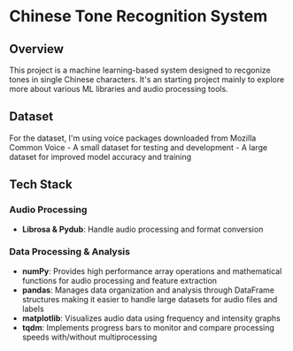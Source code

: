 # Chinese Tone Recognition System

## Overview
This project is a machine learning-based system designed to recgonize tones in single Chinese characters. It's an starting project mainly to explore more about various ML libraries and audio processing tools.

## Dataset
For the dataset, I'm using voice packages downloaded from Mozilla Common Voice
    - A small dataset for testing and development
    - A large dataset for improved model accuracy and training

## Tech Stack

### Audio Processing
- **Librosa & Pydub**: Handle audio processing and format conversion

### Data Processing & Analysis
- **numPy**: Provides high performance array operations and mathematical functions for audio processing and feature extraction
- **pandas**: Manages data organization and analysis through DataFrame structures making it easier to handle large datasets for audio files and labels
- **matplotlib**: Visualizes audio data using frequency and intensity graphs
- **tqdm**: Implements progress bars to monitor and compare processing speeds with/without multiprocessing

